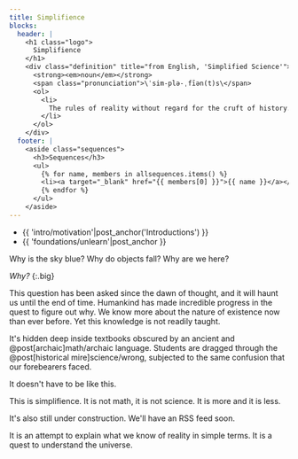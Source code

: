 ```yaml
---
title: Simplifience
blocks:
  header: |
    <h1 class="logo">
      Simplifience
    </h1>
    <div class="definition" title="from English, 'Simplified Science'">
      <strong><em>noun</em></strong>
      <span class="pronunciation">\ˈsim-plə-ˌfīən(t)s\</span>
      <ol>
        <li>
          The rules of reality without regard for the cruft of history.
        </li>
      </ol>
    </div>
  footer: |
    <aside class="sequences">
      <h3>Sequences</h3>
      <ul>
        {% for name, members in allsequences.items() %}
        <li><a target="_blank" href="{{ members[0] }}">{{ name }}</a></li>
        {% endfor %}
      </ul>
    </aside>
---
```


<div class="nav asides">
  <div class="block">
    <!--<h3>Start here</h3>-->
    <aside class="info">
      <ul>
        <li>{{ 'intro/motivation'|post_anchor('Introductions') }}</li>
        <li>{{ 'foundations/unlearn'|post_anchor }}</li>
        <!--<li>{{ 'reality/welcome'|post_anchor }}</li>-->
      </ul>
    </aside>
  </div>
  <div class="block" style="display: none">
    <h3>What's new</h3>
    <aside class="info">
      <ul>
        {% for page in new %}
        <li>{{ page|post_anchor }}</li>
        {% endfor %}
      </ul>
    </aside>
  </div>
</div>

Why is the sky blue? Why do objects fall? Why are we here?

*Why?*
{:.big}

This question has been asked since the dawn of thought, and it will haunt us until the end of time. Humankind has made incredible progress in the quest to figure out why. We know more about the nature of existence now than ever before. Yet this knowledge is not readily taught.

It's hidden deep inside textbooks obscured by an ancient and @post[archaic]math/archaic language. Students are dragged through the @post[historical mire]science/wrong, subjected to the same confusion that our forebearers faced.

It doesn't have to be like this.

This is simplifience. It is not math, it is not science. It is more and it is less.

<aside class="caution" markdown="block">
It's also still under construction. We'll have an RSS feed soon.
</aside>

It is an attempt to explain what we know of reality in simple terms. It is a quest to understand the universe.



